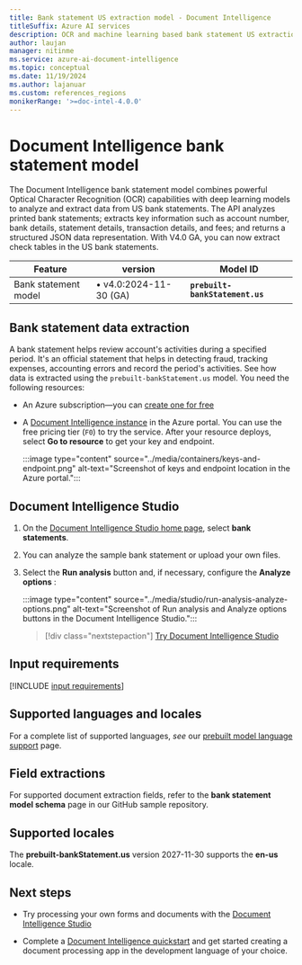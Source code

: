 ```yaml
---
title: Bank statement US extraction model - Document Intelligence 
titleSuffix: Azure AI services
description: OCR and machine learning based bank statement US extraction in Document Intelligence extracts key data from bank statements.
author: laujan
manager: nitinme
ms.service: azure-ai-document-intelligence
ms.topic: conceptual
ms.date: 11/19/2024
ms.author: lajanuar
ms.custom: references_regions
monikerRange: '>=doc-intel-4.0.0'
---
```


<!-- markdownlint-disable MD033 -->

# Document Intelligence bank statement model

The Document Intelligence bank statement model combines powerful Optical Character Recognition (OCR) capabilities with deep learning models to analyze and extract data from US bank statements. The API analyzes printed bank statements; extracts key information such as account number, bank details, statement details, transaction details, and fees;  and returns a structured JSON data representation. With V4.0 GA, you can now extract check tables in the US bank statements.

| Feature   | version| Model ID |
|----------  |---------|--------|
| Bank statement model|&bullet; v4.0:2024-11-30 (GA)|**`prebuilt-bankStatement.us`**|

## Bank statement data extraction

A bank statement helps review account's activities during a specified period. It's an official statement that helps in detecting fraud, tracking expenses, accounting errors and record the period's activities. See how data is extracted using the `prebuilt-bankStatement.us` model. You need the following resources:

* An Azure subscription—you can [create one for free](https://azure.microsoft.com/free/cognitive-services/)

* A [Document Intelligence instance](https://portal.azure.com/#create/Microsoft.CognitiveServicesFormRecognizer) in the Azure portal. You can use the free pricing tier (`F0`) to try the service. After your resource deploys, select **Go to resource** to get your key and endpoint.

    :::image type="content" source="../media/containers/keys-and-endpoint.png" alt-text="Screenshot of keys and endpoint location in the Azure portal.":::

## Document Intelligence Studio

1. On the [Document Intelligence Studio home page](https://documentintelligence.ai.azure.com/studio), select **bank statements**.

1. You can analyze the sample bank statement or upload your own files.

1. Select the **Run analysis** button and, if necessary, configure the **Analyze options** :

    :::image type="content" source="../media/studio/run-analysis-analyze-options.png" alt-text="Screenshot of Run analysis and Analyze options buttons in the Document Intelligence Studio.":::

    > [!div class="nextstepaction"]
    > [Try Document Intelligence Studio](https://formrecognizer.appliedai.azure.com/studio/prebuilt?formType=businessCard)

## Input requirements

[!INCLUDE [input requirements](../includes/input-requirements.md)]

## Supported languages and locales

For a complete list of supported languages, *see* our [prebuilt model language support](../language-support/prebuilt.md) page.

## Field extractions

For supported document extraction fields, refer to the **bank statement model schema** page in our GitHub sample repository.

## Supported locales

The **prebuilt-bankStatement.us** version 2027-11-30 supports the **en-us** locale.

## Next steps

* Try processing your own forms and documents with the [Document Intelligence Studio](https://formrecognizer.appliedai.azure.com/studio)

* Complete a [Document Intelligence quickstart](../quickstarts/get-started-sdks-rest-api.md?view=doc-intel-3.0.0&preserve-view=true) and get started creating a document processing app in the development language of your choice.
